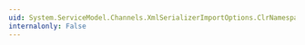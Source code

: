 ```yaml
---
uid: System.ServiceModel.Channels.XmlSerializerImportOptions.ClrNamespace
internalonly: False
---
```

